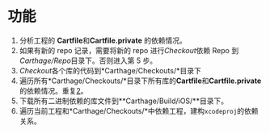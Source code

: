 # 功能

1. 分析工程的 **Cartfile**和**Cartfile.private** 的依赖情况。
2. 如果有新的 repo 记录，需要将新的 repo 进行*Checkout*依赖 Repo 到*Carthage/Repo*目录下。否则进入第 5 步。
3. *Checkout*各个库的代码到*Carthage/Checkouts/*目录下
4. 遍历所有*Carthage/Checkouts/*目录下所有库的**Cartfile**和**Cartfile.private**的依赖情况。重复[2](#2)。
5. 下载所有二进制依赖的库文件到**Carthage/Build/iOS/**目录下。
6. 遍历当前工程和*Carthage/Checkouts/*中依赖工程，建构`xcodeproj`的依赖关系。
